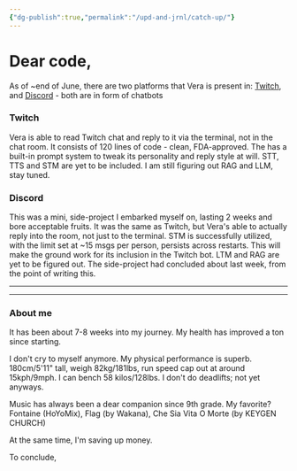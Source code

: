 ```yaml
---
{"dg-publish":true,"permalink":"/upd-and-jrnl/catch-up/"}
---
```


# Dear code,
As of ~end of June, there are two platforms that Vera is present in: [Twitch](https://www.twitch.tv/), and [Discord](https://discord.com/) - both are in form of chatbots
### Twitch
Vera is able to read Twitch chat and reply to it via the terminal, not in the chat room. It consists of 120 lines of code - clean, FDA-approved. The has a built-in prompt system to tweak its personality and reply style at will.
STT, TTS and STM are yet to be included.
I am still figuring out RAG and LLM, stay tuned.
### Discord
This was a mini, side-project I embarked myself on, lasting 2 weeks and bore acceptable fruits. It was the same as Twitch, but Vera's able to actually reply into the room, not just to the terminal. STM is successfully utilized, with the limit set at ~15 msgs per person, persists across restarts. This will make the ground work for its inclusion in the Twitch bot.
LTM and RAG are yet to be figured out.
The side-project had concluded about last week, from the point of writing this.

---
---
### About me
It has been about 7-8 weeks into my journey. My health has improved a ton since starting.

I don't cry to myself anymore.
My physical performance is superb. 180cm/5'11" tall, weigh 82kg/181lbs, run speed cap out at around 15kph/9mph.
I can bench 58 kilos/128lbs. I don't do deadlifts; not yet anyways.

Music has always been a dear companion since 9th grade. My favorite? Fontaine (HoYoMix), Flag (by Wakana), Che Sia Vita O Morte (by KEYGEN CHURCH)

At the same time, I'm saving up money.

To conclude,